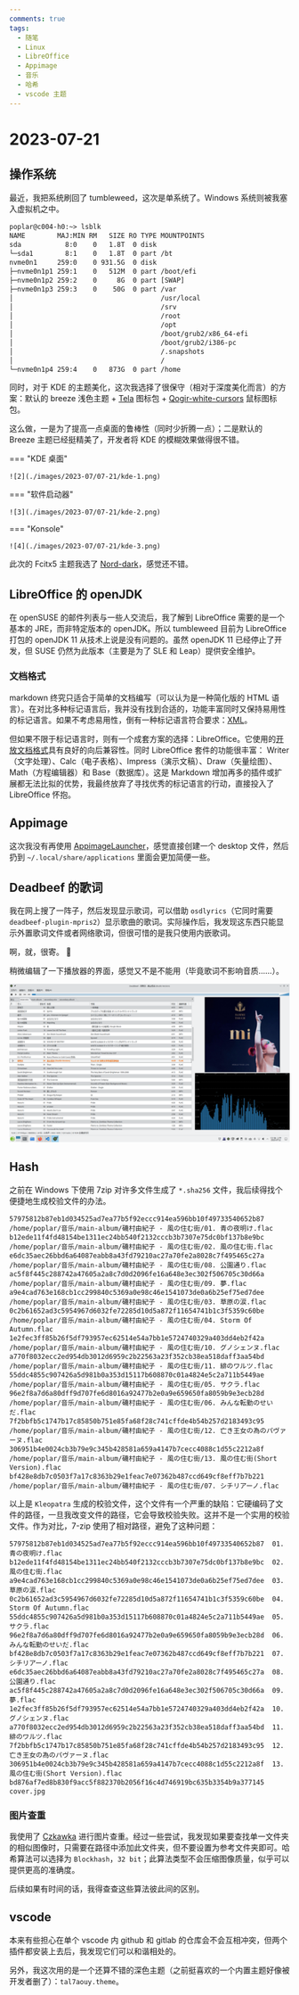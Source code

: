 ```yaml
---
comments: true
tags:
  - 随笔
  - Linux
  - LibreOffice
  - Appimage
  - 音乐
  - 哈希
  - vscode 主题
---
```


# 2023-07-21

## 操作系统

最近，我把系统刷回了 tumbleweed，这次是单系统了。Windows 系统则被我塞入虚拟机之中。

```
poplar@c004-h0:~> lsblk
NAME        MAJ:MIN RM   SIZE RO TYPE MOUNTPOINTS
sda           8:0    0   1.8T  0 disk 
└─sda1        8:1    0   1.8T  0 part /bt
nvme0n1     259:0    0 931.5G  0 disk 
├─nvme0n1p1 259:1    0   512M  0 part /boot/efi
├─nvme0n1p2 259:2    0     8G  0 part [SWAP]
├─nvme0n1p3 259:3    0    50G  0 part /var
│                                     /usr/local
│                                     /srv
│                                     /root
│                                     /opt
│                                     /boot/grub2/x86_64-efi
│                                     /boot/grub2/i386-pc
│                                     /.snapshots
│                                     /
└─nvme0n1p4 259:4    0   873G  0 part /home
```

同时，对于 KDE 的主题美化，这次我选择了很保守（相对于深度美化而言）的方案：默认的 breeze 浅色主题 + [Tela] 图标包 + [Qogir-white-cursors] 鼠标图标包。

这么做，一是为了提高一点桌面的鲁棒性（同时少折腾一点）；二是默认的 Breeze 主题已经挺精美了，开发者将 KDE 的模糊效果做得很不错。

[Tela]: https://github.com/vinceliuice/Tela-icon-theme
[Qogir-white-cursors]: https://github.com/vinceliuice/Qogir-icon-theme
[nord-dark]: https://github.com/tonyfettes/fcitx5-nord

=== "KDE 桌面"

    ![2](./images/2023-07/07-21/kde-1.png)

=== "软件启动器"

    ![3](./images/2023-07/07-21/kde-2.png)

=== "Konsole"

    ![4](./images/2023-07/07-21/kde-3.png)

此次的 Fcitx5 主题我选了 [Nord-dark]，感觉还不错。

## LibreOffice 的 openJDK

在 openSUSE 的邮件列表与一些人交流后，我了解到 LibreOffice 需要的是一个基本的 JRE，而非特定版本的 openJDK。所以 tumbleweed 目前为 LibreOffice 打包的 openJDK 11 从技术上说是没有问题的。虽然 openJDK 11 已经停止了开发，但 SUSE 仍然为此版本（主要是为了 SLE 和 Leap）提供安全维护。

### 文档格式

markdown 终究只适合于简单的文档编写（可以认为是一种简化版的 HTML 语言）。在对比多种标记语言后，我并没有找到合适的，功能丰富同时又保持易用性的标记语言。如果不考虑易用性，倒有一种标记语言符合要求：[XML]。

[XML]: https://en.wikipedia.org/wiki/XML
[开放文档格式]: https://en.wikipedia.org/wiki/OpenDocument

但如果不限于标记语言时，则有一个成套方案的选择：LibreOffice。它使用的[开放文档格式]具有良好的向后兼容性。同时 LibreOffice 套件的功能很丰富： Writer（文字处理）、Calc（电子表格）、Impress（演示文稿）、Draw（矢量绘图）、Math（方程编辑器）和 Base（数据库）。这是 Markdown 增加再多的插件或扩展都无法比拟的优势，我最终放弃了寻找优秀的标记语言的行动，直接投入了 LibreOffice 怀抱。

## Appimage

这次我没有再使用 [AppimageLauncher]，感觉直接创建一个 desktop 文件，然后扔到 `~/.local/share/applications` 里面会更加简便一些。

[AppimageLauncher]: https://github.com/TheAssassin/AppImageLauncher

## Deadbeef 的歌词

我在网上搜了一阵子，然后发现显示歌词，可以借助 `osdlyrics`（它同时需要 `deadbeef-plugin-mpris2`）显示歌曲的歌词。实际操作后，我发现这东西只能显示外置歌词文件或者网络歌词，但很可惜的是我只使用内嵌歌词。

啊，就，很寄。 🥲

稍微编辑了一下播放器的界面，感觉又不是不能用（毕竟歌词不影响音质……）。

![5](./images/2023-07/07-21/deadbeef.png)

## Hash

之前在 Windows 下使用 7zip 对许多文件生成了 `*.sha256` 文件，我后续得找个便捷地生成校验文件的办法。

```
57975812b87eb1d034525ad7ea77b5f92eccc914ea596bb10f49733540652b87  /home/poplar/音乐/main-album/磯村由紀子 - 風の住む街/01. 青の夜明け.flac
b12ede11f4fd48154be1311ec24bb540f2132cccb3b7307e75dc0bf137b8e9bc  /home/poplar/音乐/main-album/磯村由紀子 - 風の住む街/02. 風の住む街.flac
e6dc35aec26bbd6a64087eabb8a43fd79210ac27a70fe2a8028c7f495465c27a  /home/poplar/音乐/main-album/磯村由紀子 - 風の住む街/08. 公園通り.flac
ac5f8f445c288742a47605a2a8c7d0d2096fe16a648e3ec302f506705c30d66a  /home/poplar/音乐/main-album/磯村由紀子 - 風の住む街/09. 夢.flac
a9e4cad763e168cb1cc299840c5369a0e98c46e1541073de0a6b25ef75ed7dee  /home/poplar/音乐/main-album/磯村由紀子 - 風の住む街/03. 草原の涙.flac
0c2b61652ad3c5954967d6032fe72285d10d5a872f11654741b1c3f5359c60be  /home/poplar/音乐/main-album/磯村由紀子 - 風の住む街/04. Storm Of Autumn.flac
1e2fec3ff85b26f5df793957ec62514e54a7bb1e5724740329a403dd4eb2f42a  /home/poplar/音乐/main-album/磯村由紀子 - 風の住む街/10. グノシェンヌ.flac
a770f8032ecc2ed954db3012d6959c2b22563a23f352cb38ea518daff3aa54bd  /home/poplar/音乐/main-album/磯村由紀子 - 風の住む街/11. 緋のワルツ.flac
55ddc4855c907426a5d981b0a353d15117b608870c01a4824e5c2a711b5449ae  /home/poplar/音乐/main-album/磯村由紀子 - 風の住む街/05. サクラ.flac
96e2f8a7d6a80dff9d707fe6d8016a92477b2e0a9e659650fa8059b9e3ecb28d  /home/poplar/音乐/main-album/磯村由紀子 - 風の住む街/06. みんな転勤のせいだ.flac
7f2bbfb5c1747b17c85850b751e85fa68f28c741cffde4b54b257d2183493c95  /home/poplar/音乐/main-album/磯村由紀子 - 風の住む街/12. 亡き王女の為のパヴァーヌ.flac
306951b4e0024cb3b79e9c345b428581a659a4147b7cecc4088c1d55c2212a8f  /home/poplar/音乐/main-album/磯村由紀子 - 風の住む街/13. 風の住む街(Short Version).flac
bf428e8db7c0503f7a17c8363b29e1feac7e07362b487ccd649cf8eff7b7b221  /home/poplar/音乐/main-album/磯村由紀子 - 風の住む街/07. シチリアーノ.flac
```

以上是 `Kleopatra` 生成的校验文件，这个文件有一个严重的缺陷：它硬编码了文件的路径，一旦我改变文件的路径，它会导致校验失败。这并不是一个实用的校验文件。作为对比，7-zip 使用了相对路径，避免了这种问题：

```
57975812b87eb1d034525ad7ea77b5f92eccc914ea596bb10f49733540652b87  01. 青の夜明け.flac
b12ede11f4fd48154be1311ec24bb540f2132cccb3b7307e75dc0bf137b8e9bc  02. 風の住む街.flac
a9e4cad763e168cb1cc299840c5369a0e98c46e1541073de0a6b25ef75ed7dee  03. 草原の涙.flac
0c2b61652ad3c5954967d6032fe72285d10d5a872f11654741b1c3f5359c60be  04. Storm Of Autumn.flac
55ddc4855c907426a5d981b0a353d15117b608870c01a4824e5c2a711b5449ae  05. サクラ.flac
96e2f8a7d6a80dff9d707fe6d8016a92477b2e0a9e659650fa8059b9e3ecb28d  06. みんな転勤のせいだ.flac
bf428e8db7c0503f7a17c8363b29e1feac7e07362b487ccd649cf8eff7b7b221  07. シチリアーノ.flac
e6dc35aec26bbd6a64087eabb8a43fd79210ac27a70fe2a8028c7f495465c27a  08. 公園通り.flac
ac5f8f445c288742a47605a2a8c7d0d2096fe16a648e3ec302f506705c30d66a  09. 夢.flac
1e2fec3ff85b26f5df793957ec62514e54a7bb1e5724740329a403dd4eb2f42a  10. グノシェンヌ.flac
a770f8032ecc2ed954db3012d6959c2b22563a23f352cb38ea518daff3aa54bd  11. 緋のワルツ.flac
7f2bbfb5c1747b17c85850b751e85fa68f28c741cffde4b54b257d2183493c95  12. 亡き王女の為のパヴァーヌ.flac
306951b4e0024cb3b79e9c345b428581a659a4147b7cecc4088c1d55c2212a8f  13. 風の住む街(Short Version).flac
bd876af7ed8b830f9acc5f882370b2056f16c4d746919bc635b3354b9a377145  cover.jpg
```

### 图片查重

我使用了 [Czkawka] 进行图片查重。经过一些尝试，我发现如果要查找单一文件夹的相似图像时，只需要在路径中添加此文件夹，但不要设置为参考文件夹即可。哈希算法可以选择为 `Blockhash`，`32 bit`；此算法类型不会压缩图像质量，似乎可以提供更高的准确度。

后续如果有时间的话，我得查查这些算法彼此间的区别。

[Czkawka]: https://github.com/qarmin/czkawka

## vscode

本来有些担心在单个 vscode 内 github 和 gitlab 的仓库会不会互相冲突，但两个插件都安装上去后，我发现它们可以和谐相处的。

另外，我这次用的是一个还算不错的深色主题（之前挺喜欢的一个内置主题好像被开发者删了）：`tal7aouy.theme`。